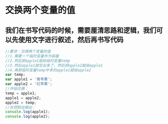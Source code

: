 # 交换两个变量的值

## 我们在书写代码的时候，需要厘清思路和逻辑，我们可以先使用文字进行叙述，然后再书写代码

```javaScript
//要求：交换两个变量的值
//1.需要一个临时变量作为容器
//2.然后把apple1赋给临时变量temp
//3.然后apple1就空出来了，然后把apple2赋给apple1
//4.再把临时变量temp中多的apple1赋给apple2
var temp;
var apple1 = '青苹果';
var apple2 = '红苹果';
//开始交换：
temp = apple1;
apple1 = apple2;
apple2 = temp;
//在控制台输出：
console.log(apple1);
console.log(apple2);
```

